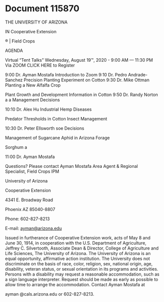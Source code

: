 # Document 115870

THE UNIVERSITY OF ARIZONA

IN Cooperative Extension

® | Field Crops

AGENDA

Virtual “Tent Talks”
Wednesday, August 19™, 2020 - 9:00 AM — 11:30 PM
Via ZOOM
CLICK HERE to Register

9:00 Dr. Ayman Mostafa Introduction to Zoom
9:10 Dr. Pedro Andrade-Sanchez Precision Planting Experiment on Cotton
9:30 Dr. Mike Ottman Planting a New Alfalfa Crop

Plant Growth and Development Information in Cotton
9:50 Dr. Randy Norton a a
Management Decisions

10:10 Dr. Alex Hu Industrial Hemp Diseases

Predator Thresholds in Cotton Insect Management

10:30 Dr. Peter Ellsworth soe
Decisions

Management of Sugarcane Aphid in Arizona Forage

Sorghum
a

11:00 Dr. Ayman Mostafa

Questions? Please contact
Ayman Mostafa
Area Agent & Regional Specialist, Field Crops IPM

University of Arizona

Cooperative Extension

4341 E. Broadway Road

Phoenix AZ 85040-8807

Phone: 602-827-8213

E-mail: ayman@arizona.edu

Issued in furtherance of Cooperative Extension work, acts of May 8 and June 30, 1914, in cooperation with the U.S. Department of Agriculture, Jeffrey C.
Silvertooth, Associate Dean & Director, College of Agriculture and Life Sciences, The University of Arizona. The University of Arizona is an equal
opportunity, affirmative action institution. The University does not discriminate on the basis of race, color, religion, sex, national origin, age, disability,
veteran status, or sexual orientation in its programs and activities. Persons with a disability may request a reasonable accommodation, such as a sign
language interpreter. Request should be made as early as possible to allow time to arrange the accommodation. Contact Ayman Mostafa at

ayman @cals.arizona.edu or 602-827-8213.
